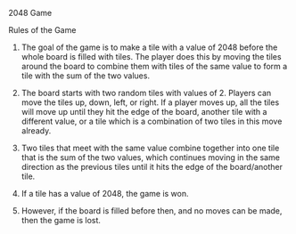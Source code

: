 2048 Game

Rules of the Game
1. The goal of the game is to make a tile with a value of 2048 before the whole board is filled with tiles. The player does this by moving the tiles around the board to combine them with tiles of the same value to form a tile with the sum of the two values.

2. The board starts with two random tiles with values of 2. Players can move the tiles up, down, left, or right. If a player moves up, all the tiles will move up until they hit the edge of the board, another tile with a different value, or a tile which is a combination of two tiles in this move already.

3. Two tiles that meet with the same value combine together into one tile that is the sum of the two values, which continues moving in the same direction as the previous tiles until it hits the edge of the board/another tile.

4. If a tile has a value of 2048, the game is won.

5. However, if the board is filled before then, and no moves can be made, then the game is lost.